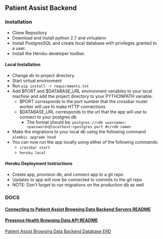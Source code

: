 ## Patient Assist Backend

### Installation
- Clone Repository
- Download and install python 2.7 and virtualenv
- Install PostgresSQL and create local database with privileges granted to a user.
- Install the Heroku developer toolbar.

#### Local Installation
- Change dir to project directory.
- Start virtual environment
- Run ```pip install -r requirements.txt```
- Add $PORT and $DATABASE_URL environment variables to your local machine and add the project directory to your PYTHONPATH variable.
    - $PORT corresponds to the port number that the crossbar router worker will use to make HTTP connections
    - $DATABASE_URL corresponds to the url that the app will use to connect to your postgres db
        - The format should be: ```postgres://<db username>:<password>@localhost:<postgres port #>/<db name>```
- Make the migrations to your local db using the following command ```alembic upgrade head```
- You can now run the app locally using either of the following commands:
    - ```crossbar start```
    - ```heroku local```
    
#### Heroku Deployment Instructions
- Create app, provision db, and connect app to a git repo
- Updates to app will now be connected to commits to the git repo
- NOTE: Don't forget to run migrations on the production db as well

### DOCS

#### [Connecting to Patient Assist Browsing Data Backend Servers README](documentation/connecting_to_backend_servers.md)

#### [Presence Health Browsing Data API README](documentation/presence_health/index.md)

[Patient Assist Browsing Data Backend Database ERD](documentation/db_erds/full_db_erd.jpg)
